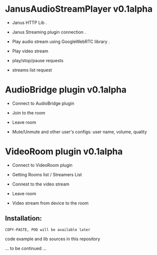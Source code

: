 # JanusAudioStreamPlayer v0.1alpha

- Janus HTTP Lib . 

- Janus Streaming plugin connection . 

- Play audio stream using GoogleWebRTC library . 

- Play video stream

- play/stop/pause requests

- streams list request
    
# AudioBridge plugin v0.1alpha

- Connect to AudioBridge plugin

- Join to the room

- Leave room

- Mute/Unmute and other user's configs: user name, volume, quality

# VideoRoom plugin v0.1alpha

- Connect to VideoRoom plugin

- Getting Rooms list / Streamers List

- Connest to the video stream

- Leave room

- Video stream from device to the room


## Installation:

    COPY-PASTE, POD will be available later


code example and lib sources in this repository

    
... to be continued ...
